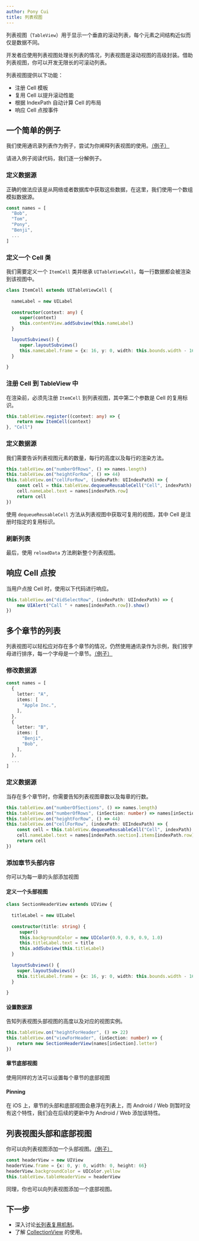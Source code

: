 ```yaml
---
author: Pony Cui
title: 列表视图
---
```


列表视图（```TableView```）用于显示一个垂直的滚动列表，每个元素之间结构近似而仅是数据不同。

开发者应使用列表视图处理长列表的情况，列表视图是滚动视图的高级封装。借助列表视图，你可以开发无限长的可滚动列表。

列表视图提供以下功能：

* 注册 Cell 模板
* 复用 Cell 以提升滚动性能
* 根据 IndexPath 自动计算 Cell 的布局
* 响应 Cell 点按事件

## 一个简单的例子

我们使用通讯录列表作为例子，尝试为你阐释列表视图的使用。[（例子）](https://jsbin.com/xegajew/edit?js,output)

请进入例子阅读代码，我们逐一分解例子。

### 定义数据源

正确的做法应该是从网络或者数据库中获取这些数据，在这里，我们使用一个数组模拟数据源。

```typescript
const names = [
  "Bob",
  "Tom",
  "Pony",
  "Benji",
  ...
]
```

### 定义一个 Cell 类

我们需要定义一个 ```ItemCell``` 类并继承 ```UITableViewCell```，每一行数据都会被渲染到该视图中。

```typescript
class ItemCell extends UITableViewCell {
  
  nameLabel = new UILabel
  
  constructor(context: any) {
     super(context)
     this.contentView.addSubview(this.nameLabel)
  }

  layoutSubviews() {
     super.layoutSubviews()
     this.nameLabel.frame = {x: 16, y: 0, width: this.bounds.width - 16, height: this.bounds.height}
  }
  
}
```

### 注册 Cell 到 TableView 中

在渲染前，必须先注册 ```ItemCell``` 到列表视图，其中第二个参数是 Cell 的复用标识。

```typescript
this.tableView.register((context: any) => {
    return new ItemCell(context)
}, "Cell")
```

### 定义数据源

我们需要告诉列表视图元素的数量，每行的高度以及每行的渲染方法。

```typescript
this.tableView.on("numberOfRows", () => names.length)
this.tableView.on("heightForRow", () => 44)
this.tableView.on("cellForRow", (indexPath: UIIndexPath) => {
    const cell = this.tableView.dequeueReusableCell("Cell", indexPath) as ItemCell
    cell.nameLabel.text = names[indexPath.row]
    return cell
})
```

使用 ```dequeueReusableCell``` 方法从列表视图中获取可复用的视图，其中 Cell 是注册时指定的复用标识。

### 刷新列表

最后，使用 ```reloadData``` 方法刷新整个列表视图。

## 响应 Cell 点按

当用户点按 Cell 时，使用以下代码进行响应。

```typescript
this.tableView.on("didSelectRow", (indexPath: UIIndexPath) => {
    new UIAlert("Call " + names[indexPath.row]).show()
})
```

## 多个章节的列表

列表视图可以轻松应对存在多个章节的情况，仍然使用通讯录作为示例，我们按字母进行排序，每一个字母是一个章节。[（例子）](https://jsbin.com/hejumaw/edit?js,output)

### 修改数据源

```typescript
const names = [
  {
    letter: "A",
    items: [
      "Apple Inc.",
    ],
  },
  {
    letter: "B",
    items: [
      "Benji",
      "Bob",
    ],
  },
  ...
]
```

### 定义数据源

当存在多个章节时，你需要告知列表视图章数以及每章的行数。

```typescript
this.tableView.on("numberOfSections", () => names.length)
this.tableView.on("numberOfRows", (inSection: number) => names[inSection].items.length)
this.tableView.on("heightForRow", () => 44)
this.tableView.on("cellForRow", (indexPath: UIIndexPath) => {
    const cell = this.tableView.dequeueReusableCell("Cell", indexPath) as ItemCell
    cell.nameLabel.text = names[indexPath.section].items[indexPath.row]
    return cell
})
```

### 添加章节头部内容

你可以为每一章的头部添加视图

#### 定义一个头部视图

```typescript
class SectionHeaderView extends UIView {
  
  titleLabel = new UILabel
  
  constructor(title: string) {
     super()
     this.backgroundColor = new UIColor(0.9, 0.9, 0.9, 1.0)
     this.titleLabel.text = title
     this.addSubview(this.titleLabel)
  }
     
  layoutSubviews() {
    super.layoutSubviews()
    this.titleLabel.frame = {x: 16, y: 0, width: this.bounds.width - 16, height: this.bounds.height}
  }
  
}
```

#### 设置数据源

告知列表视图头部视图的高度以及对应的视图实例。

```typescript
this.tableView.on("heightForHeader", () => 22)
this.tableView.on("viewForHeader", (inSection: number) => {
    return new SectionHeaderView(names[inSection].letter)
})
```

#### 章节底部视图

使用同样的方法可以设置每个章节的底部视图

#### Pinning

在 iOS 上，章节的头部和底部视图会悬浮在列表上，而 Android / Web 则暂时没有这个特性，我们会在后续的更新中为 Android / Web 添加该特性。

## 列表视图头部和底部视图

你可以向列表视图添加一个头部视图。[（例子）](https://jsbin.com/gahapez/edit?js,output)

```typescript
const headerView = new UIView
headerView.frame = {x: 0, y: 0, width: 0, height: 66}
headerView.backgroundColor = UIColor.yellow
this.tableView.tableHeaderView = headerView
```

同理，你也可以向列表视图添加一个底部视图。

## 下一步

* 深入讨论[长列表复用机制](guide-tableview-reuse.md)。
* 了解 [CollectionView](guide-collectionview.md) 的使用。